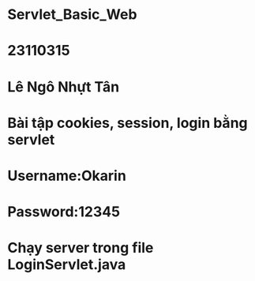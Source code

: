# Servlet_Basic_Web
# 23110315
# Lê Ngô Nhựt Tân
# Bài tập cookies, session, login bằng servlet
# Username:Okarin
# Password:12345
# Chạy server trong file LoginServlet.java
